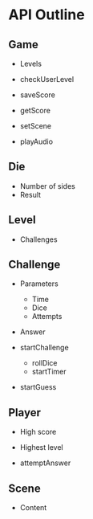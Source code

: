 # API Outline

## Game

* Levels

* checkUserLevel
* saveScore
* getScore
* setScene
* playAudio

## Die

* Number of sides
* Result

## Level

* Challenges

## Challenge

* Parameters
  * Time
  * Dice
  * Attempts
* Answer

* startChallenge
  * rollDice
  * startTimer
* startGuess

## Player

* High score
* Highest level

* attemptAnswer

## Scene

* Content
